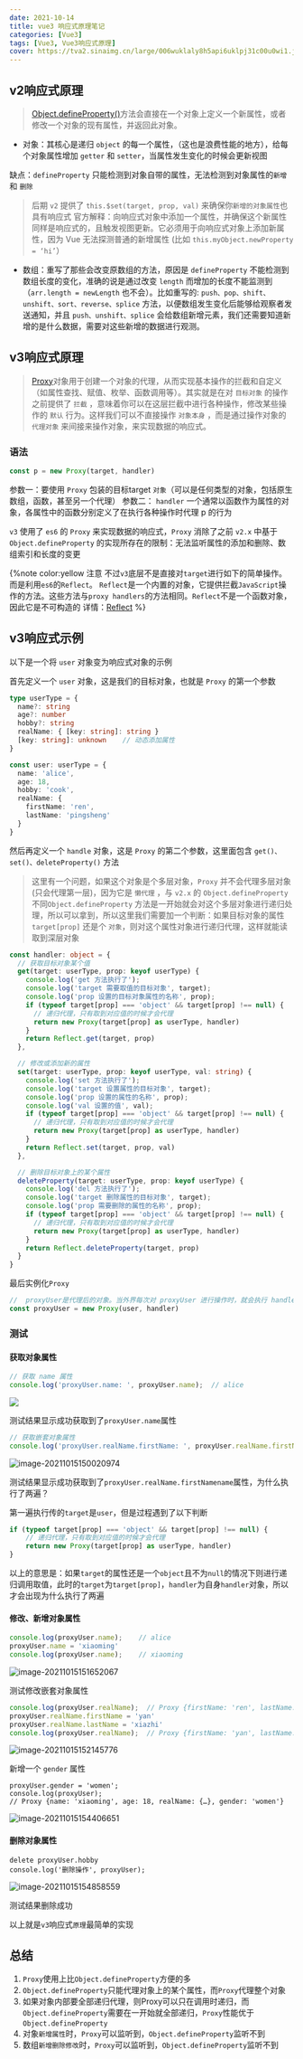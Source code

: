 ```yaml
---
date: 2021-10-14
title: vue3 响应式原理笔记
categories: [Vue3]
tags: [Vue3, Vue3响应式原理]
cover: https://tva2.sinaimg.cn/large/006wuklaly8h5api6uklpj31c00u0wi1.jpg
---
```



## v2响应式原理

>[Object.defineProperty()](https://developer.mozilla.org/zh-CN/docs/Web/JavaScript/Reference/Global_Objects/Object/defineProperty)方法会直接在一个对象上定义一个新属性，或者修改一个对象的现有属性，并返回此对象。



- 对象：其核心是递归 `object` 的每一个属性，（这也是浪费性能的地方），给每个对象属性增加 `getter` 和 `setter`，当属性发生变化的时候会更新视图

缺点：`defineProperty` 只能检测到对象自带的属性，无法检测到对象属性的`新增` 和 `删除`
> 后期 `v2` 提供了 `this.$set(target, prop, val)` 来确保你` 新增的对象属性 `也具有响应式
> 官方解释：向响应式对象中添加一个属性，并确保这个新属性同样是响应式的，且触发视图更新。它必须用于向响应式对象上添加新属性，因为 Vue 无法探测普通的新增属性 (比如 `this.myObject.newProperty = ‘hi’`）

- 数组：重写了那些会改变原数组的方法，原因是 `defineProperty` 不能检测到数组长度的变化，准确的说是通过改变 `length` 而增加的长度不能监测到（`arr.length = newLength` 也不会）。比如重写的: `push、pop、shift、unshift、sort、reverse、splice` 方法，以便数组发生变化后能够给观察者发送通知，并且 `push、unshift、splice` 会给数组新增元素，我们还需要知道新增的是什么数据，需要对这些新增的数据进行观测。


## v3响应式原理

>[Proxy](https://developer.mozilla.org/zh-CN/docs/Web/JavaScript/Reference/Global_Objects/Proxy)对象用于创建一个对象的代理，从而实现基本操作的拦截和自定义（如属性查找、赋值、枚举、函数调用等）。其实就是在对 `目标对象` 的操作之前提供了 `拦截` ，意味着你可以在这层拦截中进行各种操作，修改某些操作的 `默认` 行为。这样我们可以不直接操作 `对象本身` ，而是通过操作对象的 `代理对象` 来间接来操作对象，来实现数据的响应式。

### 语法
 ```js
const p = new Proxy(target, handler)
 ```
参数一：要使用 `Proxy` 包装的目标target `对象`（可以是任何类型的对象，包括原生数组，函数，甚至另一个代理）
参数二： `handler` 一个通常以函数作为属性的对象，各属性中的函数分别定义了在执行各种操作时代理 p 的行为

`v3` 使用了 `es6` 的 `Proxy` 来实现数据的响应式，`Proxy` 消除了之前 `v2.x` 中基于 `Object.defineProperty` 的实现所存在的限制：无法监听属性的添加和删除、数组索引和长度的变更

{%note color:yellow  注意
不过`v3`底层不是直接对`target`进行如下的简单操作。而是利用`es6`的`Reflect`。
`Reflect`是一个内置的对象，它提供拦截`JavaScript`操作的方法。这些方法与`proxy handlers`的方法相同。`Reflect`不是一个函数对象，因此它是不可构造的
详情：[Reflect](https://developer.mozilla.org/zh-CN/docs/Web/JavaScript/Reference/Global_Objects/Reflect)
%}



## v3响应式示例
以下是一个将 `user` 对象变为响应式对象的示例

首先定义一个 `user` 对象，这是我们的目标对象，也就是 `Proxy` 的第一个参数
```ts
type userType = {
  name?: string
  age?: number
  hobby?: string
  realName: { [key: string]: string }
  [key: string]: unknown    // 动态添加属性
}

const user: userType = {
  name: 'alice',
  age: 18,
  hobby: 'cook',
  realName: {
    firstName: 'ren',
    lastName: 'pingsheng'
  }
}
```

然后再定义一个 `handle` 对象，这是 `Proxy` 的第二个参数，这里面包含 `get()、set()、deleteProperty()` 方法

>这里有一个问题，如果这个对象是个多层对象，`Proxy` 并不会代理多层对象(只会代理第一层)，因为它是 `懒代理` ，与 `v2.x` 的 `Object.defineProperty` 不同`Object.defineProperty` 方法是一开始就会对这个多层对象进行递归处理，所以可以拿到，所以这里我们需要加一个判断：如果目标对象的属性 `target[prop]` 还是个 `对象`，则对这个属性对象进行递归代理，这样就能读取到深层对象

```ts
const handler: object = {
  // 获取目标对象某个值
  get(target: userType, prop: keyof userType) {
    console.log('get 方法执行了');
    console.log('target 需要取值的目标对象', target);
    console.log('prop 设置的目标对象属性的名称', prop);
    if (typeof target[prop] === 'object' && target[prop] !== null) {
      // 递归代理，只有取到对应值的时候才会代理
      return new Proxy(target[prop] as userType, handler)
    }
    return Reflect.get(target, prop)
  },

  // 修改或添加新的属性
  set(target: userType, prop: keyof userType, val: string) {
    console.log('set 方法执行了');
    console.log('target 设置属性的目标对象', target);
    console.log('prop 设置的属性的名称', prop);
    console.log('val 设置的值', val);
    if (typeof target[prop] === 'object' && target[prop] !== null) {
      // 递归代理，只有取到对应值的时候才会代理
      return new Proxy(target[prop] as userType, handler)
    }
    return Reflect.set(target, prop, val)
  },

  // 删除目标对象上的某个属性
  deleteProperty(target: userType, prop: keyof userType) {
    console.log('del 方法执行了');
    console.log('target 删除属性的目标对象', target);
    console.log('prop 需要删除的属性的名称', prop);
    if (typeof target[prop] === 'object' && target[prop] !== null) {
      // 递归代理，只有取到对应值的时候才会代理
      return new Proxy(target[prop] as userType, handler)
    }
    return Reflect.deleteProperty(target, prop)
  }
}
```

最后实例化`Proxy`

```ts
//  proxyUser是代理后的对象。当外界每次对 proxyUser 进行操作时，就会执行 handler 对象上的一些方法。
const proxyUser = new Proxy(user, handler)
```



### 测试

#### 获取对象属性

```ts
// 获取 name 属性
console.log('proxyUser.name: ', proxyUser.name);  // alice
```

![](https://fastly.jsdelivr.net/gh/xiangshu233/blogAssets@287733c8d7d836fb2bc1b0283de2ff77d3743ff4/2021/10/15/867d13de5cd55d631f7ce6f514d19dd4.png)

测试结果显示成功获取到了`proxyUser.name`属性


```ts
// 获取嵌套对象属性
console.log('proxyUser.realName.firstName: ', proxyUser.realName.firstName); // ren
```

![image-20211015150020974](https://fastly.jsdelivr.net/gh/xiangshu233/blogAssets@94dab9752348b002beb097cc93362c7a4e0e4321/2021/10/15/dc45884e807f7391d43d234d43cbce02.png)

测试结果显示成功获取到了`proxyUser.realName.firstNamename`属性，为什么执行了两遍？

第一遍执行传的`target`是`user`，但是过程遇到了以下判断

```ts
if (typeof target[prop] === 'object' && target[prop] !== null) {
    // 递归代理，只有取到对应值的时候才会代理
    return new Proxy(target[prop] as userType, handler)
}
```

以上的意思是：如果`target`的属性还是一个`object`且不为`null`的情况下则进行递归调用取值，此时的`target`为`target[prop]`，`handler`为自身`handler`对象，所以才会出现为什么执行了两遍



#### 修改、新增对象属性

```ts
console.log(proxyUser.name);	// alice
proxyUser.name = 'xiaoming'
console.log(proxyUser.name);	// xiaoming
```

![image-20211015151652067](https://fastly.jsdelivr.net/gh/xiangshu233/blogAssets@53bd62694f902447d30e34e71255991fcbd05602/2021/10/15/8aa21b4e2af7d080a77d416c16618b19.png)



测试修改嵌套对象属性

```ts
console.log(proxyUser.realName);  // Proxy {firstName: 'ren', lastName: 'pingsheng'}
proxyUser.realName.firstName = 'yan'
proxyUser.realName.lastName = 'xiazhi'
console.log(proxyUser.realName);  // Proxy {firstName: 'yan', lastName: 'xiazhi'}
```

![image-20211015152145776](https://fastly.jsdelivr.net/gh/xiangshu233/blogAssets@a808238505bd25de3e12d4fd7070e260bfd48f7c/2021/10/15/3ec25e1ba8a7a0e4f7712be467cd264a.png)

新增一个 `gender` 属性

```tsx
proxyUser.gender = 'women';
console.log(proxyUser);
// Proxy {name: 'xiaoming', age: 18, realName: {…}, gender: 'women'}

```

![image-20211015154406651](https://fastly.jsdelivr.net/gh/xiangshu233/blogAssets@85a0621bcc111a3db27ca5155c556ca089300bc5/2021/10/15/93fd4984c6ad987d65449d5dd27c98f1.png)

#### 删除对象属性

```tsx
delete proxyUser.hobby
console.log('删除操作', proxyUser);
```

![image-20211015154858559](https://fastly.jsdelivr.net/gh/xiangshu233/blogAssets@48ac8ed4cc04c32e6abae05db64d23eb07acf3bf/2021/10/15/a7c661f99feef633bd6c36c1e3bad1e8.png)

测试结果删除成功

以上就是`v3`响应式`原理`最简单的实现


## 总结
1. `Proxy`使用上比`Object.defineProperty`方便的多
2. `Object.defineProperty`只能代理对象上的某个属性，而`Proxy`代理整个对象
3. 如果对象内部要全部递归代理，则Proxy可以只在调用时递归，而`Object.defineProperty`需要在一开始就全部递归，`Proxy`性能优于`Object.defineProperty`
4. 对象`新增属性`时，`Proxy`可以监听到，`Object.defineProperty`监听不到
5. 数组`新增删除修改`时，`Proxy`可以监听到，`Object.defineProperty`监听不到





